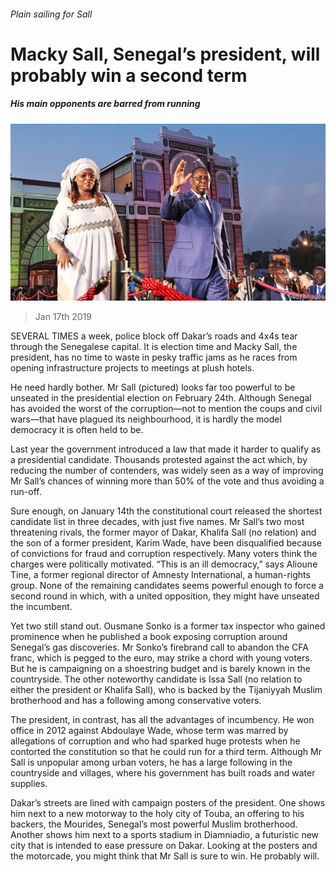 ###### Plain sailing for Sall

# Macky Sall, Senegal’s president, will probably win a second term 

##### His main opponents are barred from running 

![image](images/20190119_MAP006_0.jpg) 

> Jan 17th 2019 

 

SEVERAL TIMES a week, police block off Dakar’s roads and 4x4s tear through the Senegalese capital. It is election time and Macky Sall, the president, has no time to waste in pesky traffic jams as he races from opening infrastructure projects to meetings at plush hotels. 

He need hardly bother. Mr Sall (pictured) looks far too powerful to be unseated in the presidential election on February 24th. Although Senegal has avoided the worst of the corruption—not to mention the coups and civil wars—that have plagued its neighbourhood, it is hardly the model democracy it is often held to be. 

Last year the government introduced a law that made it harder to qualify as a presidential candidate. Thousands protested against the act which, by reducing the number of contenders, was widely seen as a way of improving Mr Sall’s chances of winning more than 50% of the vote and thus avoiding a run-off. 

Sure enough, on January 14th the constitutional court released the shortest candidate list in three decades, with just five names. Mr Sall’s two most threatening rivals, the former mayor of Dakar, Khalifa Sall (no relation) and the son of a former president, Karim Wade, have been disqualified because of convictions for fraud and corruption respectively. Many voters think the charges were politically motivated. “This is an ill democracy,” says Alioune Tine, a former regional director of Amnesty International, a human-rights group. None of the remaining candidates seems powerful enough to force a second round in which, with a united opposition, they might have unseated the incumbent. 

Yet two still stand out. Ousmane Sonko is a former tax inspector who gained prominence when he published a book exposing corruption around Senegal’s gas discoveries. Mr Sonko’s firebrand call to abandon the CFA franc, which is pegged to the euro, may strike a chord with young voters. But he is campaigning on a shoestring budget and is barely known in the countryside. The other noteworthy candidate is Issa Sall (no relation to either the president or Khalifa Sall), who is backed by the Tijaniyyah Muslim brotherhood and has a following among conservative voters. 

The president, in contrast, has all the advantages of incumbency. He won office in 2012 against Abdoulaye Wade, whose term was marred by allegations of corruption and who had sparked huge protests when he contorted the constitution so that he could run for a third term. Although Mr Sall is unpopular among urban voters, he has a large following in the countryside and villages, where his government has built roads and water supplies. 

Dakar’s streets are lined with campaign posters of the president. One shows him next to a new motorway to the holy city of Touba, an offering to his backers, the Mourides, Senegal’s most powerful Muslim brotherhood. Another shows him next to a sports stadium in Diamniadio, a futuristic new city that is intended to ease pressure on Dakar. Looking at the posters and the motorcade, you might think that Mr Sall is sure to win. He probably will. 

